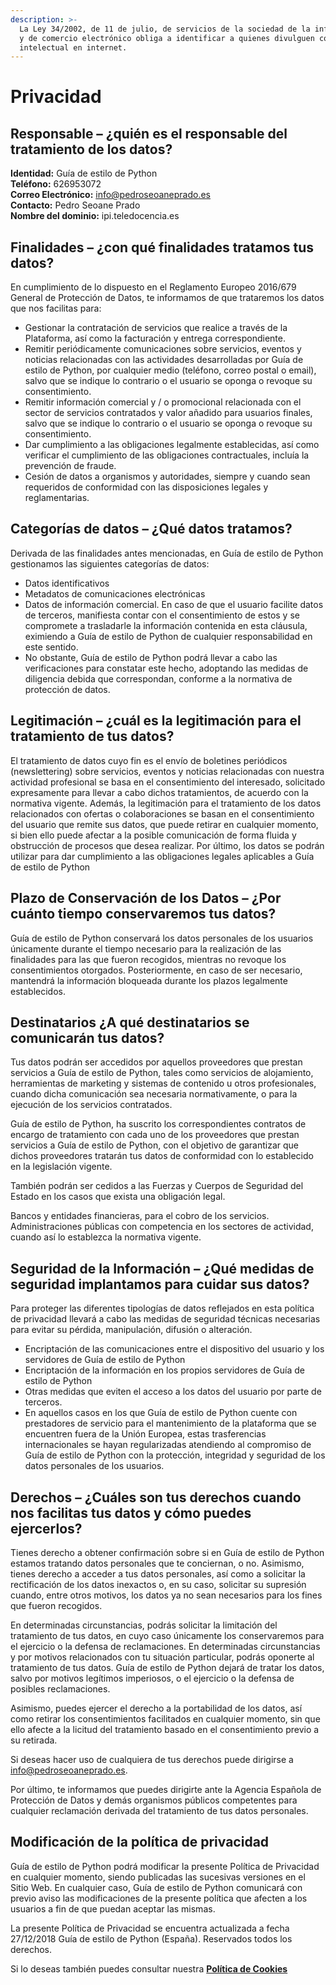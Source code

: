 ```yaml
---
description: >-
  La Ley 34/2002, de 11 de julio, de servicios de la sociedad de la información
  y de comercio electrónico obliga a identificar a quienes divulguen contenido
  intelectual en internet.
---
```


# Privacidad

## Responsable – ¿quién es el responsable del tratamiento de los datos?

**Identidad:** Guía de estilo de Python   
**Teléfono:** 626953072   
**Correo Electrónico:** info@pedroseoaneprado.es   
**Contacto:** Pedro Seoane Prado   
**Nombre del dominio:** ipi.teledocencia.es

## Finalidades – ¿con qué finalidades tratamos tus datos?

En cumplimiento de lo dispuesto en el Reglamento Europeo 2016/679 General de Protección de Datos, te informamos de que trataremos los datos que nos facilitas para:

* Gestionar la contratación de servicios que realice a través de la Plataforma, así como la facturación y entrega correspondiente.
* Remitir periódicamente comunicaciones sobre servicios, eventos y noticias relacionadas con las actividades desarrolladas por Guía de estilo de Python, por cualquier medio \(teléfono, correo postal o email\), salvo que se indique lo contrario o el usuario se oponga o revoque su consentimiento.
* Remitir información comercial y / o promocional relacionada con el sector de servicios contratados y valor añadido para usuarios finales, salvo que se indique lo contrario o el usuario se oponga o revoque su consentimiento.
* Dar cumplimiento a las obligaciones legalmente establecidas, así como verificar el cumplimiento de las obligaciones contractuales, incluía la prevención de fraude.
* Cesión de datos a organismos y autoridades, siempre y cuando sean requeridos de conformidad con las disposiciones legales y reglamentarias.

## Categorías de datos – ¿Qué datos tratamos?

Derivada de las finalidades antes mencionadas, en Guía de estilo de Python gestionamos las siguientes categorías de datos:

* Datos identificativos
* Metadatos de comunicaciones electrónicas
* Datos de información comercial. En caso de que el usuario facilite datos de terceros, manifiesta contar con el consentimiento de estos y se compromete a trasladarle la información contenida en esta cláusula, eximiendo a Guía de estilo de Python de cualquier responsabilidad en este sentido.
* No obstante, Guía de estilo de Python podrá llevar a cabo las verificaciones para constatar este hecho, adoptando las medidas de diligencia debida que correspondan, conforme a la normativa de protección de datos.

## Legitimación – ¿cuál es la legitimación para el tratamiento de tus datos?

El tratamiento de datos cuyo fin es el envío de boletines periódicos \(newslettering\) sobre servicios, eventos y noticias relacionadas con nuestra actividad profesional se basa en el consentimiento del interesado, solicitado expresamente para llevar a cabo dichos tratamientos, de acuerdo con la normativa vigente. Además, la legitimación para el tratamiento de los datos relacionados con ofertas o colaboraciones se basan en el consentimiento del usuario que remite sus datos, que puede retirar en cualquier momento, si bien ello puede afectar a la posible comunicación de forma fluida y obstrucción de procesos que desea realizar. Por último, los datos se podrán utilizar para dar cumplimiento a las obligaciones legales aplicables a Guía de estilo de Python

## Plazo de Conservación de los Datos – ¿Por cuánto tiempo conservaremos tus datos?

Guía de estilo de Python conservará los datos personales de los usuarios únicamente durante el tiempo necesario para la realización de las finalidades para las que fueron recogidos, mientras no revoque los consentimientos otorgados. Posteriormente, en caso de ser necesario, mantendrá la información bloqueada durante los plazos legalmente establecidos.

## Destinatarios ¿A qué destinatarios se comunicarán tus datos?

Tus datos podrán ser accedidos por aquellos proveedores que prestan servicios a Guía de estilo de Python, tales como servicios de alojamiento, herramientas de marketing y sistemas de contenido u otros profesionales, cuando dicha comunicación sea necesaria normativamente, o para la ejecución de los servicios contratados.

Guía de estilo de Python, ha suscrito los correspondientes contratos de encargo de tratamiento con cada uno de los proveedores que prestan servicios a Guía de estilo de Python, con el objetivo de garantizar que dichos proveedores tratarán tus datos de conformidad con lo establecido en la legislación vigente.

También podrán ser cedidos a las Fuerzas y Cuerpos de Seguridad del Estado en los casos que exista una obligación legal.

Bancos y entidades financieras, para el cobro de los servicios. Administraciones públicas con competencia en los sectores de actividad, cuando así lo establezca la normativa vigente.

## Seguridad de la Información – ¿Qué medidas de seguridad implantamos para cuidar sus datos?

Para proteger las diferentes tipologías de datos reflejados en esta política de privacidad llevará a cabo las medidas de seguridad técnicas necesarias para evitar su pérdida, manipulación, difusión o alteración.

* Encriptación de las comunicaciones entre el dispositivo del usuario y los servidores de Guía de estilo de Python
* Encriptación de la información en los propios servidores de Guía de estilo de Python
* Otras medidas que eviten el acceso a los datos del usuario por parte de terceros.
* En aquellos casos en los que Guía de estilo de Python cuente con prestadores de servicio para el mantenimiento de la plataforma que se encuentren fuera de la Unión Europea, estas trasferencias internacionales se hayan regularizadas atendiendo al compromiso de Guía de estilo de Python con la protección, integridad y seguridad de los datos personales de los usuarios.

## Derechos – ¿Cuáles son tus derechos cuando nos facilitas tus datos y cómo puedes ejercerlos?

Tienes derecho a obtener confirmación sobre si en Guía de estilo de Python estamos tratando datos personales que te conciernan, o no. Asimismo, tienes derecho a acceder a tus datos personales, así como a solicitar la rectificación de los datos inexactos o, en su caso, solicitar su supresión cuando, entre otros motivos, los datos ya no sean necesarios para los fines que fueron recogidos.

En determinadas circunstancias, podrás solicitar la limitación del tratamiento de tus datos, en cuyo caso únicamente los conservaremos para el ejercicio o la defensa de reclamaciones. En determinadas circunstancias y por motivos relacionados con tu situación particular, podrás oponerte al tratamiento de tus datos. Guía de estilo de Python dejará de tratar los datos, salvo por motivos legítimos imperiosos, o el ejercicio o la defensa de posibles reclamaciones.

Asimismo, puedes ejercer el derecho a la portabilidad de los datos, así como retirar los consentimientos facilitados en cualquier momento, sin que ello afecte a la licitud del tratamiento basado en el consentimiento previo a su retirada.

Si deseas hacer uso de cualquiera de tus derechos puede dirigirse a [info@pedroseoaneprado.es](mailto:info@pedroseoaneprado.es).

Por último, te informamos que puedes dirigirte ante la Agencia Española de Protección de Datos y demás organismos públicos competentes para cualquier reclamación derivada del tratamiento de tus datos personales.

## Modificación de la política de privacidad

Guía de estilo de Python podrá modificar la presente Política de Privacidad en cualquier momento, siendo publicadas las sucesivas versiones en el Sitio Web. En cualquier caso, Guía de estilo de Python comunicará con previo aviso las modificaciones de la presente política que afecten a los usuarios a fin de que puedan aceptar las mismas.

La presente Política de Privacidad se encuentra actualizada a fecha 27/12/2018 Guía de estilo de Python \(España\). Reservados todos los derechos.

Si lo deseas también puedes consultar nuestra [**Política de Cookies**](https://ipi.teledocencia.es/legal/cookies)

